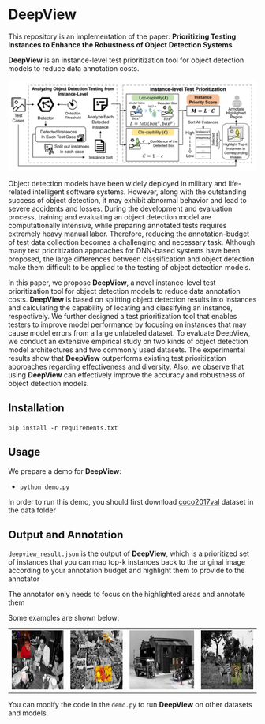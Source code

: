 # DeepView

This repository is an implementation of the paper: **Prioritizing Testing Instances to Enhance the Robustness of
Object Detection Systems**

**DeepView** is an instance-level test prioritization tool for object detection models to reduce data annotation costs.

![overview](./data/overview.Png) 

Object detection models have been widely deployed in military and life-related intelligent software systems. However, along with the outstanding success of object detection, it may exhibit abnormal behavior and lead to severe accidents and losses. During the development and evaluation process, training and evaluating an object detection model are computationally intensive, while preparing annotated tests requires extremely heavy manual labor. Therefore, reducing the annotation-budget of test data collection becomes a challenging and necessary task. Although many test prioritization approaches for DNN-based systems have been proposed, the large differences between classification and object detection make them difficult to be applied to the testing of object detection models.

In this paper, we propose **DeepView**, a novel instance-level test prioritization tool for object detection models to reduce data annotation costs. **DeepView** is based on splitting object detection results into instances and calculating the capability of locating and classifying an instance, respectively. We further designed a test prioritization tool that enables testers to improve model performance by focusing on instances that may cause model errors from a large unlabeled dataset. To evaluate DeepView, we conduct an extensive empirical study on two kinds of object detection model architectures and two commonly used datasets. The experimental results show that **DeepView** outperforms existing test prioritization approaches regarding effectiveness and diversity. Also, we observe that using **DeepView** can effectively improve the accuracy and robustness of object detection models.


## Installation
`pip install -r requirements.txt`

## Usage
We prepare a demo for **DeepView**:
+ `python demo.py`

In order to run this demo, you should first download [coco2017val](https://cocodataset.org/#download) dataset in the data folder

## Output and Annotation
`deepview_result.json` is the output of **DeepView**, 
which is a prioritized set of instances that you can map 
top-k instances back to the original image according to your 
annotation budget and highlight them to provide to the annotator

The annotator only needs to focus on the highlighted 
areas and annotate them 

Some examples are shown below:

<div><table frame=void>	<!--用了<div>进行封装-->
	<tr>
        <td><div><center>	<!--每个格子内是图片加标题-->
        	<img src="./data/example_1.png"
                 alt="example_1"
                 height="120"/>	<!--高度设置-->
        	<br>	<!--换行-->
        		<!--标题1-->
        </center></div></td>    
     	<td><div><center>	<!--第二张图片-->
    		<img src="./data/example_2.png"
                 alt="example_2"
                 height="120"/>	
    		<br>
    		 <!--标题1-->
        </center></div></td>
        <td><div><center>	<!--每个格子内是图片加标题-->
        	<img src="./data/example_3.png"
                 alt="example_3"
                 height="120"/>	<!--高度设置-->
        	<br>	<!--换行-->
        		<!--标题1-->
        </center></div></td> 
        <td><div><center>	<!--每个格子内是图片加标题-->
        	<img src="./data/example_4.png"
                 alt="example_4"
                 height="120"/>	<!--高度设置-->
        	<br>	<!--换行-->
        		<!--标题1-->
        </center></div></td> 

</table></div>

You can modify the code in the `demo.py` to run **DeepView** on other datasets and models.
